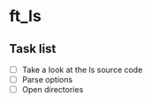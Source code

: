 # ft_ls

## Task list
-	[ ] Take a look at the ls source code 
-	[ ] Parse options
-	[ ] Open directories
